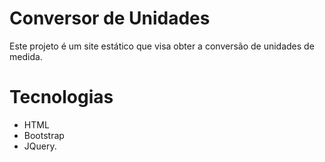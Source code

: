 # Conversor de Unidades

Este projeto é um site estático que visa obter a conversão de unidades de medida.

# Tecnologias

* HTML
* Bootstrap
* JQuery.
